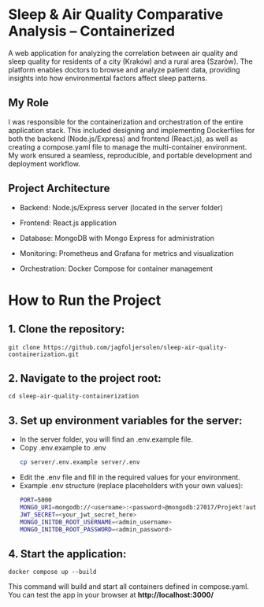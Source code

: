 # Sleep & Air Quality Comparative Analysis – Containerized

A web application for analyzing the correlation between air quality and sleep quality for residents of a city (Kraków) and a rural area (Szarów). The platform enables doctors to browse and analyze patient data, providing insights into how environmental factors affect sleep patterns.

## My Role

I was responsible for the containerization and orchestration of the entire application stack. This included designing and implementing Dockerfiles for both the backend (Node.js/Express) and frontend (React.js), as well as creating a compose.yaml file to manage the multi-container environment. My work ensured a seamless, reproducible, and portable development and deployment workflow.

## Project Architecture

  - Backend: Node.js/Express server (located in the server folder)

  - Frontend: React.js application

  - Database: MongoDB with Mongo Express for administration

  - Monitoring: Prometheus and Grafana for metrics and visualization

  - Orchestration: Docker Compose for container management

# How to Run the Project
## 1. Clone the repository:
    git clone https://github.com/jagfoljersolen/sleep-air-quality-containerization.git
## 2. Navigate to the project root:
    cd sleep-air-quality-containerization
## 3. Set up environment variables for the server:
  - In the server folder, you will find an .env.example file.
  - Copy .env.example to .env
      ```bash
      cp server/.env.example server/.env
  - Edit the .env file and fill in the required values for your environment.
  - Example .env structure (replace placeholders with your own values):
    ```bash
    PORT=5000
    MONGO_URI=mongodb://<username>:<password>@mongodb:27017/Projekt?authSource=admin
    JWT_SECRET=<your_jwt_secret_here>
    MONGO_INITDB_ROOT_USERNAME=<admin_username>
    MONGO_INITDB_ROOT_PASSWORD=<admin_password>

## 4. Start the application:
    docker compose up --build
This command will build and start all containers defined in compose.yaml.
You can test the app in your browser at **http://localhost:3000/**

